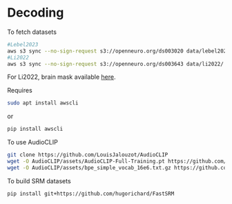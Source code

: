 # Decoding
To fetch datasets
```bash
#Lebel2023
aws s3 sync --no-sign-request s3://openneuro.org/ds003020 data/lebel2023/
#Li2022
aws s3 sync --no-sign-request s3://openneuro.org/ds003643 data/li2022/
```
For Li2022, brain mask available [here](https://nist.mni.mcgill.ca/colin-27-average-brain/).

Requires
```bash
sudo apt install awscli
```
or
```bash
pip install awscli
```

To use AudioCLIP
```bash
git clone https://github.com/LouisJalouzot/AudioCLIP
wget -O AudioCLIP/assets/AudioCLIP-Full-Training.pt https://github.com/AndreyGuzhov/AudioCLIP/releases/download/v0.1/AudioCLIP-Full-Training.pt
wget -O AudioCLIP/assets/bpe_simple_vocab_16e6.txt.gz https://github.com/AndreyGuzhov/AudioCLIP/releases/download/v0.1/bpe_simple_vocab_16e6.txt.gz
```

To build SRM datasets
```bash
pip install git+https://github.com/hugorichard/FastSRM
```